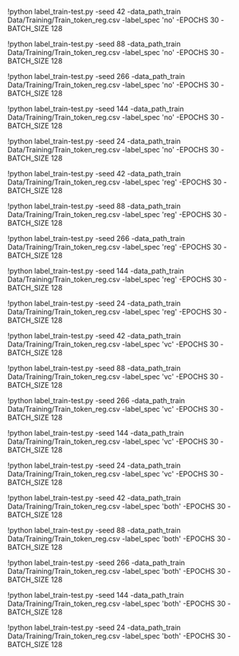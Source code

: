 !python label_train-test.py -seed 42 -data_path_train Data/Training/Train_token_reg.csv -label_spec 'no' -EPOCHS 30 -BATCH_SIZE 128
 
!python label_train-test.py -seed 88 -data_path_train Data/Training/Train_token_reg.csv -label_spec 'no' -EPOCHS 30 -BATCH_SIZE 128
 
!python label_train-test.py -seed 266 -data_path_train Data/Training/Train_token_reg.csv -label_spec 'no' -EPOCHS 30 -BATCH_SIZE 128
 
!python label_train-test.py -seed 144 -data_path_train Data/Training/Train_token_reg.csv -label_spec 'no' -EPOCHS 30 -BATCH_SIZE 128
 
!python label_train-test.py -seed 24 -data_path_train Data/Training/Train_token_reg.csv -label_spec 'no' -EPOCHS 30 -BATCH_SIZE 128
 

!python label_train-test.py -seed 42 -data_path_train Data/Training/Train_token_reg.csv -label_spec 'reg' -EPOCHS 30 -BATCH_SIZE 128
 
!python label_train-test.py -seed 88 -data_path_train Data/Training/Train_token_reg.csv -label_spec 'reg' -EPOCHS 30 -BATCH_SIZE 128
 
!python label_train-test.py -seed 266 -data_path_train Data/Training/Train_token_reg.csv -label_spec 'reg' -EPOCHS 30 -BATCH_SIZE 128
 
!python label_train-test.py -seed 144 -data_path_train Data/Training/Train_token_reg.csv -label_spec 'reg' -EPOCHS 30 -BATCH_SIZE 128
 
!python label_train-test.py -seed 24 -data_path_train Data/Training/Train_token_reg.csv -label_spec 'reg' -EPOCHS 30 -BATCH_SIZE 128
 

!python label_train-test.py -seed 42 -data_path_train Data/Training/Train_token_reg.csv -label_spec 'vc' -EPOCHS 30 -BATCH_SIZE 128
 
!python label_train-test.py -seed 88 -data_path_train Data/Training/Train_token_reg.csv -label_spec 'vc' -EPOCHS 30 -BATCH_SIZE 128
 
!python label_train-test.py -seed 266 -data_path_train Data/Training/Train_token_reg.csv -label_spec 'vc' -EPOCHS 30 -BATCH_SIZE 128
 
!python label_train-test.py -seed 144 -data_path_train Data/Training/Train_token_reg.csv -label_spec 'vc' -EPOCHS 30 -BATCH_SIZE 128
 
!python label_train-test.py -seed 24 -data_path_train Data/Training/Train_token_reg.csv -label_spec 'vc' -EPOCHS 30 -BATCH_SIZE 128
 

!python label_train-test.py -seed 42 -data_path_train Data/Training/Train_token_reg.csv -label_spec 'both' -EPOCHS 30 -BATCH_SIZE 128
 
!python label_train-test.py -seed 88 -data_path_train Data/Training/Train_token_reg.csv -label_spec 'both' -EPOCHS 30 -BATCH_SIZE 128
 
!python label_train-test.py -seed 266 -data_path_train Data/Training/Train_token_reg.csv -label_spec 'both' -EPOCHS 30 -BATCH_SIZE 128
 
!python label_train-test.py -seed 144 -data_path_train Data/Training/Train_token_reg.csv -label_spec 'both' -EPOCHS 30 -BATCH_SIZE 128
 
!python label_train-test.py -seed 24 -data_path_train Data/Training/Train_token_reg.csv -label_spec 'both' -EPOCHS 30 -BATCH_SIZE 128
 
